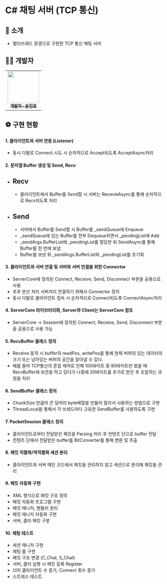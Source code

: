 # C# 채팅 서버 (TCP 통신)

## 👋 소개

- 멀티쓰레드 환경으로 구현한 TCP 통신 채팅 서버

## 👩‍💻 개발자

<table>
  <tbody>
    <tr>
      <td align="center"><a href="https://github.com/KR-EGOIST"><img src="https://avatars.githubusercontent.com/u/54177070?v=4" width="100px;" alt=""/><br /><sub><b> 개발자 : 윤진호 </b></sub></a><br /></td>
      </tr>
  </tbody>
</table>

## ⚽ 구현 현황

#### 1. 클라이언트와 서버 연동 (Listener)
  - 동시 다발로 Connect 시도 시 순차적으로 Accept되도록 AcceptAsync처리

#### 2. 문자열 Buffer 생성 및 Send, Recv
  - ## Recv
    - 클라이언트에서 Buffer를 Send할 시 서버는 RecevieAsync를 통해 순차적으로 Recv되도록 처리
   
  - ## Send
    - 서버에서 Buffer를 Send할 시 Buffer를 _sendQueue에 Enqueue
    - _sendQueue에 있는 Buffer를 전부 Dequeue하면서 _pendingList에 Add
    - _sendArgs.BufferList에 _pendingList를 할당한 뒤 SendAsync를 통해 Buffer를 한 번에 보냄
    - Buffer를 보낸 뒤 _sendArgs.BufferList와 _pendingList를 초기화

#### 3. 클라이언트와 서버 연결 및 서버와 서버 연결을 위한 Connector
  - ServerCore에 정의된 Connect, Receive, Send, Disconnect 부분을 공용으로 사용
  - 추후 분산 처리 서버끼리 연결하기 위해서 Connector 정의
  - 동시 다발로 클라이언트 접속 시 순차적으로 Connect되도록 ConnectAsync처리

#### 4. ServerCore 라이브러리화, Server와 Client는 ServerCore 참조
  - ServerCore -> Session에 정의된 Connect, Receive, Send, Disconnect 부분을 공용으로 사용 가능

#### 5. RecvBuffer 클래스 정의
  - Receive 동작 시 buffer의 readPos, writePos를 통해 현재 버퍼의 있는 데이터의 크기 또는 남아있는 버퍼의 공간을 알아낼 수 있다.
  - 예를 들어 TCP통신의 혼잡 제어로 인해 100바이트 중 80바이트만 왔을 때 RecvBuffer에 보관을 하고 있다가 나중에 20바이트를 추가로 받은 후 조립하는 과정을 처리

#### 6. SendBuffer 클래스 정의
  - ChunkSize 만큼의 큰 덩어리 byte배열을 만들어 잘라서 사용하는 방법으로 구현
  - ThreadLocal을 통해서 각 쓰레드마다 고유한 SendBuffer를 사용하도록 구현

#### 7. PacketSession 클래스 정의
  - 클라이언트로부터 전달받은 패킷을 Parsing 처리 후 컨텐츠 단으로 buffer 전달
  - 컨텐츠 단에서 전달받은 buffer를 BitConverter를 통해 변환 및 추출

#### 8. 패킷 직렬화/역직렬화 세션 분리
  - 클라이언트와 서버 메인 코드에서 패킷을 관리하지 않고 세션으로 분리해 패킷을 관리

#### 9. 패킷 자동화 구현
  - XML 형식으로 패킷 구조 정의
  - 패킷 자동화 프로그램 구현
  - 패킷 매니저, 핸들러 분리
  - 패킷 매니저 자동화 구현
  - 서버, 클라 패킷 구분

#### 10. 채팅 테스트
  - 세션 매니저 구현
  - 채팅 룸 구현
  - 패킷 구조 변경 (C_Chat, S_Chat)
  - 서버, 클라 실행 시 패킷 등록 Register
  - 더미 클라이언트 수 증가, Connect 횟수 증가
  - 스트레스 테스트
